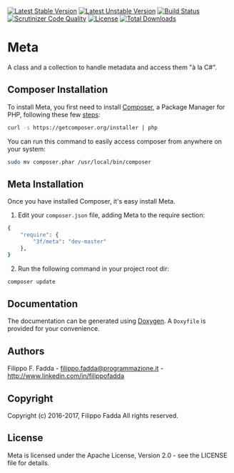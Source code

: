 [![Latest Stable Version](https://poser.pugx.org/3f/meta/v/stable.png)](https://packagist.org/packages/3f/meta)
[![Latest Unstable Version](https://poser.pugx.org/3f/meta/v/unstable.png)](https://packagist.org/packages/3f/meta)
[![Build Status](https://scrutinizer-ci.com/g/dedalozzo/meta/badges/build.png?b=master)](https://scrutinizer-ci.com/g/dedalozzo/meta/build-status/master)
[![Scrutinizer Code Quality](https://scrutinizer-ci.com/g/dedalozzo/meta/badges/quality-score.png?b=master)](https://scrutinizer-ci.com/g/dedalozzo/meta/?branch=master)
[![License](https://poser.pugx.org/3f/meta/license.svg)](https://packagist.org/packages/3f/converter)
[![Total Downloads](https://poser.pugx.org/3f/meta/downloads.png)](https://packagist.org/packages/3f/converter)


Meta
====
A class and a collection to handle metadata and access them \"à la C#\". 


Composer Installation
---------------------

To install Meta, you first need to install [Composer](http://getcomposer.org/), a Package Manager for
PHP, following these few [steps](http://getcomposer.org/doc/00-intro.md#installation-nix):

```sh
curl -s https://getcomposer.org/installer | php
```

You can run this command to easily access composer from anywhere on your system:

```sh
sudo mv composer.phar /usr/local/bin/composer
```


Meta Installation
--------------------
Once you have installed Composer, it's easy install Meta.

1. Edit your `composer.json` file, adding Meta to the require section:
```sh
{
    "require": {
        "3f/meta": "dev-master"
    },
}
```
2. Run the following command in your project root dir:
```sh
composer update
```


Documentation
-------------
The documentation can be generated using [Doxygen](http://doxygen.org). A `Doxyfile` is provided for your convenience.


Authors
-------
Filippo F. Fadda - <filippo.fadda@programmazione.it> - <http://www.linkedin.com/in/filippofadda>


Copyright
---------
Copyright (c) 2016-2017, Filippo Fadda
All rights reserved.


License
-------
Meta is licensed under the Apache License, Version 2.0 - see the LICENSE file for details.